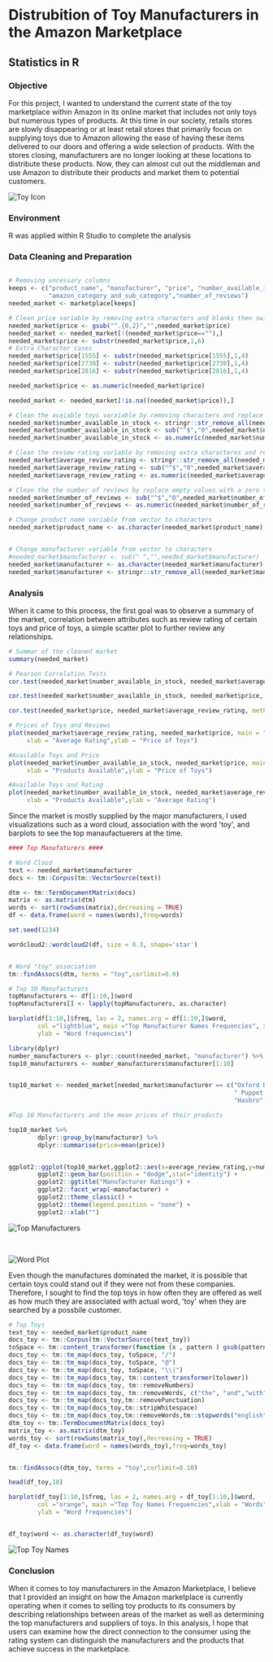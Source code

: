 # Distrubition of Toy Manufacturers in the Amazon Marketplace 

## Statistics in R

### Objective

For this project, I wanted to understand the current state of the toy marketplace within Amazon in its online market that includes not only toys but numerous types of products. At this time in our society, retails stores are slowly disappearing or at least retail stores that primarily focus on supplying toys due to Amazon allowing the ease of having these items delivered to our doors and offering a wide selection of products. With the stores closing, manufacturers are no longer looking at these locations to distribute these products. Now, they can almost cut out the middleman and use Amazon to distribute their products and market them to potential customers. 

![Toy Icon](https://github.com/gabriel-valenzuela/Valenzuela_Gabriel_DSC520/blob/master/Final%20Project/Toy%20Icon.png)

### Environment

R was applied within R Studio to complete the analysis

### Data Cleaning and Preparation

```r

# Removing uncessary columns
keeps <- c("product_name", "manufacturer", "price", "number_available_in_stock", "average_review_rating", 
           "amazon_category_and_sub_category","number_of_reviews")
needed_market <- marketplace[keeps]

# Clean price variable by removing extra characters and blanks then switched to numeric
needed_market$price <- gsub("^.{0,2}","",needed_market$price)
needed_market <- needed_market[!(needed_market$price==""),]
needed_market$price <- substr(needed_market$price,1,6)
# Extra Character cases
needed_market$price[1555] <- substr(needed_market$price[1555],1,4)
needed_market$price[2730] <- substr(needed_market$price[2730],1,4)
needed_market$price[2816] <- substr(needed_market$price[2816],1,4)

needed_market$price <- as.numeric(needed_market$price)

needed_market <- needed_market[!is.na((needed_market$price)),]

# Clean the avaiable toys varaiable by removing characters and replace empty values with a zero then switched to numeric
needed_market$number_available_in_stock <- stringr::str_remove_all(needed_market$number_available_in_stock,"Â new")
needed_market$number_available_in_stock <- sub("^$","0",needed_market$number_available_in_stock)
needed_market$number_available_in_stock <- as.numeric(needed_market$number_available_in_stock)

# Clean the review rating variable by removing extra characteres and replace empty values with a zero then switched to numeric
needed_market$average_review_rating <- stringr::str_remove_all(needed_market$average_review_rating," out of 5 stars")
needed_market$average_review_rating <- sub("^$","0",needed_market$average_review_rating)
needed_market$average_review_rating <- as.numeric(needed_market$average_review_rating)

# Clean the the number of reviews by replace empty values with a zero then switched to numeric
needed_market$number_of_reviews <- sub("^$","0",needed_market$number_of_reviews)
needed_market$number_of_reviews <- as.numeric(needed_market$number_of_reviews)

# Change product name variable from vector to characters
needed_market$product_name <- as.character(needed_market$product_name)


# Change manufacturer variable from vector to characters
#needed_market$manufacturer <- sub(" ","",needed_market$manufacturer)
needed_market$manufacturer <- as.character(needed_market$manufacturer)
needed_market$manufacturer <- stringr::str_remove_all(needed_market$manufacturer,"The")
```


### Analysis

When it came to this process, the first goal was to observe a summary of the market, correlation between attributes such as review rating of certain toys and price of toys, a simple scatter plot to further review any relationships. 

```r
# Summar of the cleaned market
summary(needed_market)

# Pearson Correlation Tests
cor.test(needed_market$number_available_in_stock, needed_market$average_review_rating, method = "pearson")

cor.test(needed_market$number_available_in_stock, needed_market$price, method = "pearson")

cor.test(needed_market$price, needed_market$average_review_rating, method = "pearson")

# Prices of Toys and Reviews
plot(needed_market$average_review_rating, needed_market$price, main = "Ratings VS. Price", 
     xlab = "Average Rating",ylab = "Price of Toys")

#Available Toys and Price
plot(needed_market$number_available_in_stock, needed_market$price, main = "Available VS. Price", 
     xlab = "Products Available",ylab = "Price of Toys")

#Available Toys and Rating
plot(needed_market$number_available_in_stock, needed_market$average_review_rating, main = "Ratings VS. Available", 
     xlab = "Products Available",ylab = "Average Rating")
```

Since the market is mostly supplied by the major manufacturers, I used visualizations such as a word cloud, association with the word 'toy', and barplots to see the top manaufactuerers at the time. 

```r
#### Top Manufaturers ####

# Word Cloud 
text <- needed_market$manufacturer
docs <- tm::Corpus(tm::VectorSource(text))

dtm <- tm::TermDocumentMatrix(docs)
matrix <- as.matrix(dtm)
words <- sort(rowSums(matrix),decreasing = TRUE)
df <- data.frame(word = names(words),freq=words)

set.seed(1234)

wordcloud2::wordcloud2(df, size = 0.3, shape='star')


# Word "toy" association 
tm::findAssocs(dtm, terms = "toy",corlimit=0.0)

# Top 10 Manufacturers
topManufacturers <- df[1:10,]$word
topManufacturers[] <- lapply(topManufacturers, as.character)

barplot(df[1:10,]$freq, las = 2, names.arg = df[1:10,]$word,
        col ="lightblue", main ="Top Manufacturer Names Frequencies", xlab = "Words",
        ylab = "Word frequencies")

library(dplyr)
number_manufacturers <- plyr::count(needed_market, "manufacturer") %>% arrange(desc(freq))
top10_manufacturers <- number_manufacturers$manufacturer[1:10]


top10_market <- needed_market[needed_market$manufacturer == c("Oxford Diecast","LEGO","Disney","Playmobil",
                                                              " Puppet Company","MyTinyWorld","Star Wars","Mattel",
                                                              "Hasbro","Corgi"),]

#Top 10 Manufacturers and the mean prices of their products

top10_market %>%
        dplyr::group_by(manufacturer) %>%
        dplyr::summarise(price=mean(price))


ggplot2::ggplot(top10_market,ggplot2::aes(x=average_review_rating,y=number_of_reviews,fill = average_review_rating)) +
        ggplot2::geom_bar(position = "dodge",stat="identity") + 
        ggplot2::ggtitle("Manufacturer Ratings") +
        ggplot2::facet_wrap(~manufacturer) +
        ggplot2::theme_classic() +
        ggplot2::theme(legend.position = "none") +
        ggplot2::xlab("")
```

![Top Manufacturers](https://github.com/gabriel-valenzuela/Valenzuela_Gabriel_DSC520/blob/master/Final%20Project/TopManufacturers.png)

<br>

![Word Plot](https://github.com/gabriel-valenzuela/Valenzuela_Gabriel_DSC520/blob/master/Final%20Project/WordPlot.png)

Even though the manufactures dominated the market, it is possible that certain toys could stand out if they were not from these companies. Therefore, I sought to find the top toys in how often they are offered as well as how much they are associated with actual word, 'toy' when they are searched by a possbile customer. 

```r
# Top Toys
text_toy <- needed_market$product_name
docs_toy <- tm::Corpus(tm::VectorSource(text_toy))
toSpace <- tm::content_transformer(function (x , pattern ) gsub(pattern, " ", x))
docs_toy <- tm::tm_map(docs_toy, toSpace, "/")
docs_toy <- tm::tm_map(docs_toy, toSpace, "@")
docs_toy <- tm::tm_map(docs_toy, toSpace, "\\|")
docs_toy <- tm::tm_map(docs_toy, tm::content_transformer(tolower))
docs_toy <- tm::tm_map(docs_toy, tm::removeNumbers)
docs_toy <- tm::tm_map(docs_toy, tm::removeWords, c("the", "and","with","for")) 
docs_toy <- tm::tm_map(docs_toy,tm::removePunctuation)
docs_toy <- tm::tm_map(docs_toy,tm::stripWhitespace)
docs_toy <- tm::tm_map(docs_toy,tm::removeWords,tm::stopwords("english"))
dtm_toy <- tm::TermDocumentMatrix(docs_toy)
matrix_toy <- as.matrix(dtm_toy)
words_toy <- sort(rowSums(matrix_toy),decreasing = TRUE)
df_toy <- data.frame(word = names(words_toy),freq=words_toy)


tm::findAssocs(dtm_toy, terms = "toy",corlimit=0.10)

head(df_toy,10)

barplot(df_toy[1:10,]$freq, las = 2, names.arg = df_toy[1:10,]$word,
        col ="orange", main ="Top Toy Names Frequencies",xlab = "Words",
        ylab = "Word frequencies")


df_toy$word <- as.character(df_toy$word)
```

![Top Toy Names](https://github.com/gabriel-valenzuela/Valenzuela_Gabriel_DSC520/blob/master/Final%20Project/TopToyNames.png)

### Conclusion

When it comes to toy manufacturers in the Amazon Marketplace, I believe that I provided an insight on how the Amazon marketplace is currently operating when it comes to selling toy products to its consumers by describing relationships between areas of the market as well as determining the top manufacturers and suppliers of toys. In this analysis, I hope that users can examine how the direct connection to the consumer using the rating system can distinguish the manufacturers and the products that achieve success in the marketplace.  
